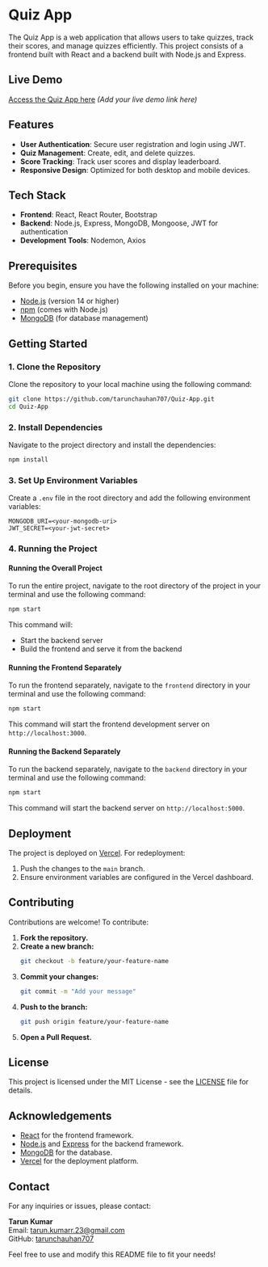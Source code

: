 # Quiz App

The Quiz App is a web application that allows users to take quizzes, track their scores, and manage quizzes efficiently. This project consists of a frontend built with React and a backend built with Node.js and Express.

## Live Demo

[Access the Quiz App here](#) *(Add your live demo link here)*

## Features

- **User Authentication**: Secure user registration and login using JWT.
- **Quiz Management**: Create, edit, and delete quizzes.
- **Score Tracking**: Track user scores and display leaderboard.
- **Responsive Design**: Optimized for both desktop and mobile devices.

## Tech Stack

- **Frontend**: React, React Router, Bootstrap
- **Backend**: Node.js, Express, MongoDB, Mongoose, JWT for authentication
- **Development Tools**: Nodemon, Axios

## Prerequisites

Before you begin, ensure you have the following installed on your machine:

- [Node.js](https://nodejs.org/) (version 14 or higher)
- [npm](https://www.npmjs.com/) (comes with Node.js)
- [MongoDB](https://www.mongodb.com/) (for database management)

## Getting Started

### 1. Clone the Repository

Clone the repository to your local machine using the following command:

```bash
git clone https://github.com/tarunchauhan707/Quiz-App.git
cd Quiz-App
```

### 2. Install Dependencies

Navigate to the project directory and install the dependencies:

```bash
npm install
```

### 3. Set Up Environment Variables

Create a `.env` file in the root directory and add the following environment variables:

```env
MONGODB_URI=<your-mongodb-uri>
JWT_SECRET=<your-jwt-secret>
```

### 4. Running the Project

#### Running the Overall Project

To run the entire project, navigate to the root directory of the project in your terminal and use the following command:

```bash
npm start
```

This command will:
- Start the backend server
- Build the frontend and serve it from the backend

#### Running the Frontend Separately

To run the frontend separately, navigate to the `frontend` directory in your terminal and use the following command:

```bash
npm start
```

This command will start the frontend development server on `http://localhost:3000`.

#### Running the Backend Separately

To run the backend separately, navigate to the `backend` directory in your terminal and use the following command:

```bash
npm start
```

This command will start the backend server on `http://localhost:5000`.

## Deployment

The project is deployed on [Vercel](https://vercel.com/). For redeployment:

1. Push the changes to the `main` branch.
2. Ensure environment variables are configured in the Vercel dashboard.

## Contributing

Contributions are welcome! To contribute:

1. **Fork the repository.**
2. **Create a new branch:**
   ```bash
   git checkout -b feature/your-feature-name
   ```
3. **Commit your changes:**
   ```bash
   git commit -m "Add your message"
   ```
4. **Push to the branch:**
   ```bash
   git push origin feature/your-feature-name
   ```
5. **Open a Pull Request.**

## License

This project is licensed under the MIT License - see the [LICENSE](./LICENSE) file for details.

## Acknowledgements

- [React](https://reactjs.org/) for the frontend framework.
- [Node.js](https://nodejs.org/) and [Express](https://expressjs.com/) for the backend framework.
- [MongoDB](https://www.mongodb.com/) for the database.
- [Vercel](https://vercel.com/) for the deployment platform.

## Contact

For any inquiries or issues, please contact:

**Tarun Kumar**  
Email: [tarun.kumarr.23@gmail.com](mailto:tarun.kumarr.23@gmail.com)  
GitHub: [tarunchauhan707](https://github.com/tarunchauhan707)

Feel free to use and modify this README file to fit your needs!
